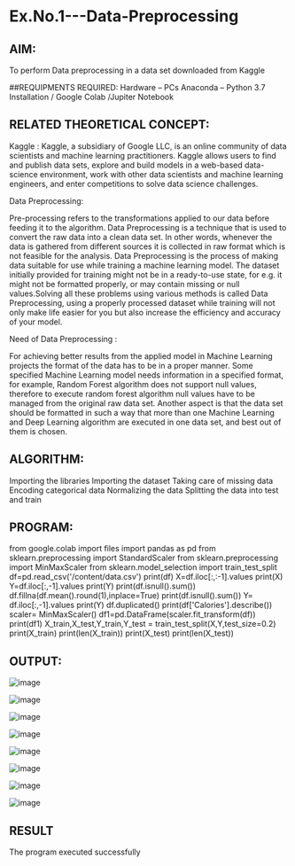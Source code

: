 # Ex.No.1---Data-Preprocessing
## AIM:

To perform Data preprocessing in a data set downloaded from Kaggle

##REQUIPMENTS REQUIRED:
Hardware – PCs
Anaconda – Python 3.7 Installation / Google Colab /Jupiter Notebook

## RELATED THEORETICAL CONCEPT:

Kaggle :
Kaggle, a subsidiary of Google LLC, is an online community of data scientists and machine learning practitioners. Kaggle allows users to find and publish data sets, explore and build models in a web-based data-science environment, work with other data scientists and machine learning engineers, and enter competitions to solve data science challenges.

Data Preprocessing:

Pre-processing refers to the transformations applied to our data before feeding it to the algorithm. Data Preprocessing is a technique that is used to convert the raw data into a clean data set. In other words, whenever the data is gathered from different sources it is collected in raw format which is not feasible for the analysis.
Data Preprocessing is the process of making data suitable for use while training a machine learning model. The dataset initially provided for training might not be in a ready-to-use state, for e.g. it might not be formatted properly, or may contain missing or null values.Solving all these problems using various methods is called Data Preprocessing, using a properly processed dataset while training will not only make life easier for you but also increase the efficiency and accuracy of your model.

Need of Data Preprocessing :

For achieving better results from the applied model in Machine Learning projects the format of the data has to be in a proper manner. Some specified Machine Learning model needs information in a specified format, for example, Random Forest algorithm does not support null values, therefore to execute random forest algorithm null values have to be managed from the original raw data set.
Another aspect is that the data set should be formatted in such a way that more than one Machine Learning and Deep Learning algorithm are executed in one data set, and best out of them is chosen.


## ALGORITHM:
Importing the libraries
Importing the dataset
Taking care of missing data
Encoding categorical data
Normalizing the data
Splitting the data into test and train

## PROGRAM:
from google.colab import files
import pandas as pd
from sklearn.preprocessing import StandardScaler
from sklearn.preprocessing import MinMaxScaler
from sklearn.model_selection import train_test_split
df=pd.read_csv('/content/data.csv')
print(df)
X=df.iloc[:,:-1].values
print(X)
Y=df.iloc[:,-1].values
print(Y)
print(df.isnull().sum())
df.fillna(df.mean().round(1),inplace=True)
print(df.isnull().sum())
Y= df.iloc[:,-1].values
print(Y)
df.duplicated()
print(df['Calories'].describe())
scaler= MinMaxScaler()
df1=pd.DataFrame(scaler.fit_transform(df))
print(df1)
X_train,X_test,Y_train,Y_test = train_test_split(X,Y,test_size=0.2)
print(X_train)
print(len(X_train))
print(X_test)
print(len(X_test))


## OUTPUT:
![image](https://github.com/gokulvijayaramanuja/Ex.No.1---Data-Preprocessing/assets/119577543/c5f747c3-1f52-4d7a-9958-f8ac7e8503ae)

![image](https://github.com/gokulvijayaramanuja/Ex.No.1---Data-Preprocessing/assets/119577543/4e62d048-21c2-4b16-a945-4b1ea1574cea)

![image](https://github.com/gokulvijayaramanuja/Ex.No.1---Data-Preprocessing/assets/119577543/6a1624a9-9fd5-4abf-b01e-58e63cb27c2f)

![image](https://github.com/gokulvijayaramanuja/Ex.No.1---Data-Preprocessing/assets/119577543/f41e1030-4d41-4248-9954-9c312847333b)

![image](https://github.com/gokulvijayaramanuja/Ex.No.1---Data-Preprocessing/assets/119577543/7922da4d-0eaa-4dbc-b287-37f5fdbfb213)

![image](https://github.com/gokulvijayaramanuja/Ex.No.1---Data-Preprocessing/assets/119577543/d0e1059a-2c68-4d6f-9356-bf0b0bc2814c)

![image](https://github.com/gokulvijayaramanuja/Ex.No.1---Data-Preprocessing/assets/119577543/99804a48-708d-49c2-a3fe-d3de30505ef9)

![image](https://github.com/gokulvijayaramanuja/Ex.No.1---Data-Preprocessing/assets/119577543/d440abca-ef9c-466d-9ab8-581710065408)
## RESULT
The program executed successfully
